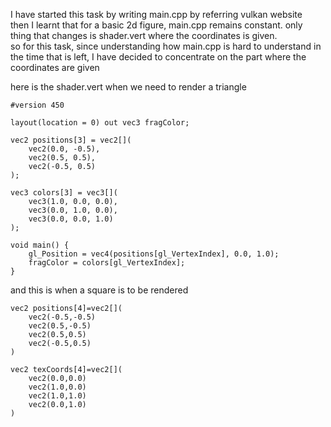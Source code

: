 I have started this task by writing main.cpp by referring vulkan website <br>
then I learnt that for a basic 2d figure, main.cpp remains constant. only thing that changes is shader.vert where
the coordinates is given.<br>
so for this task, since understanding how main.cpp is hard to understand in the time that is left, I have decided to concentrate on the part where the coordinates are given<br>


here is the shader.vert when we need to render a triangle
```
#version 450

layout(location = 0) out vec3 fragColor;

vec2 positions[3] = vec2[](
    vec2(0.0, -0.5),
    vec2(0.5, 0.5),
    vec2(-0.5, 0.5)
);

vec3 colors[3] = vec3[](
    vec3(1.0, 0.0, 0.0),
    vec3(0.0, 1.0, 0.0),
    vec3(0.0, 0.0, 1.0)
);

void main() {
    gl_Position = vec4(positions[gl_VertexIndex], 0.0, 1.0);
    fragColor = colors[gl_VertexIndex];
}
```


and this is when a square is to be rendered
```
vec2 positions[4]=vec2[](
    vec2(-0.5,-0.5)
    vec2(0.5,-0.5)
    vec2(0.5,0.5)
    vec2(-0.5,0.5)
)

vec2 texCoords[4]=vec2[](
    vec2(0.0,0.0)
    vec2(1.0,0.0)
    vec2(1.0,1.0)
    vec2(0.0,1.0)
)
```